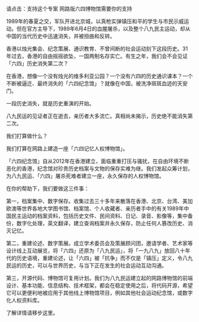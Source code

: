 请点击：支持这个专案 网路版六四博物馆需要你的支持

1989年的春夏之交，军队开进北京城，以真枪实弹镇压和平的学生与市民示威运动。但在官方主导下，1989年6月4日的血腥屠杀，以及整个八九民主运动，却从中国的当代历史中迅速消失，并被扭曲和反转。

香港以烛光集会、纪念策展、通识教育、不曾间断的社会运动刻下这段历史。31年过去，香港的自由摇摇欲坠，一国两制名存实亡。有生之年，我们会不会见证「六四」历史消失第二次？

在香港，想像一个没有烛光的维多利亚公园？一个没有六四的历史通识课本？一个不断被逼迁、最终消失的「六四纪念馆」？就像在中国，被洗净斑斑血迹的天安门。

一段历史消失，就是历史重演的开始。

八九民运的见证者正在逝去，亲历者大多流亡。真相尚未揭示，历史绝不能消失第二次。

我们打算做什么？

我们打算在网路上建造一座「六四记忆人权博物馆」。

「六四纪念馆」自从2012年在香港建立，面临重重打压与骚扰，在自由环境不断恶化的香港，纪念馆对珍贵历史档案与文物的保存实难为继。我们发起众筹计划，为八九民运、「六四」屠杀死难者建立一座，永久保存的人权博物馆。

在你的帮助下，我们要做这三件事：

第一，档案集中、数字保存。收集过去三十多年来散落在香港、北京、台湾、美加欧澳等世界各地大学图书馆、档案馆、个人收藏者、亲历者手中的有关1989年中国民主运动的档案资料，包括历史文件、民间资料、日记、录音、影像等，集中备份，数字化处理，英文翻译，建立查询档案并永久保存，防止任何人篡改历史、消灭记忆。

第二，重建论述、数字策展。成立学术委员会及策展顾问团，邀请学者、艺术家等设计线上互动展览，将「六四」还原为「八九民运」，将「一九八九」放回八十年代的历史语境，重建论述，让「六四」被「抗争」而不仅是「镇压」定义，令八九民运的历史，可以与世界历史，与当下正在发生的社会运动互动沟通。

第三，开源代码、博物馆可复用计划。我们为八九民运建立起的网路博物馆的前端设计、基本功能、信息结构、技术框架，都会在稳定使用之后，将代码开源，希望它可以更便利地被应用于其他线上博物馆项目，例如其他社会运动纪念馆，或数字化人权资料库。

了解详情请移步这里。


